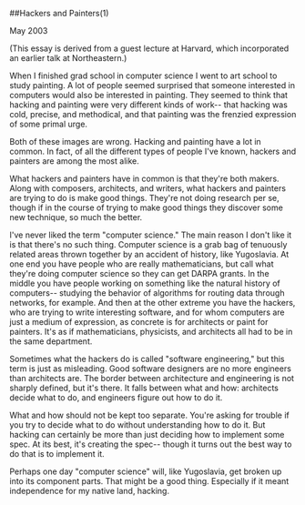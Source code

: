 ##Hackers and Painters(1)

May 2003

(This essay is derived from a guest lecture at Harvard, which incorporated an earlier talk at Northeastern.)

When I finished grad school in computer science I went to art school to study painting. A lot of people seemed surprised that someone interested in computers would also be interested in painting. They seemed to think that hacking and painting were very different kinds of work-- that hacking was cold, precise, and methodical, and that painting was the frenzied expression of some primal urge.

Both of these images are wrong. Hacking and painting have a lot in common. In fact, of all the different types of people I've known, hackers and painters are among the most alike.

What hackers and painters have in common is that they're both makers. Along with composers, architects, and writers, what hackers and painters are trying to do is make good things. They're not doing research per se, though if in the course of trying to make good things they discover some new technique, so much the better.

I've never liked the term "computer science." The main reason I don't like it is that there's no such thing. Computer science is a grab bag of tenuously related areas thrown together by an accident of history, like Yugoslavia. At one end you have people who are really mathematicians, but call what they're doing computer science so they can get DARPA grants. In the middle you have people working on something like the natural history of computers-- studying the behavior of algorithms for routing data through networks, for example. And then at the other extreme you have the hackers, who are trying to write interesting software, and for whom computers are just a medium of expression, as concrete is for architects or paint for painters. It's as if mathematicians, physicists, and architects all had to be in the same department.

Sometimes what the hackers do is called "software engineering," but this term is just as misleading. Good software designers are no more engineers than architects are. The border between architecture and engineering is not sharply defined, but it's there. It falls between what and how: architects decide what to do, and engineers figure out how to do it.

What and how should not be kept too separate. You're asking for trouble if you try to decide what to do without understanding how to do it. But hacking can certainly be more than just deciding how to implement some spec. At its best, it's creating the spec-- though it turns out the best way to do that is to implement it.

Perhaps one day "computer science" will, like Yugoslavia, get broken up into its component parts. That might be a good thing. Especially if it meant independence for my native land, hacking.